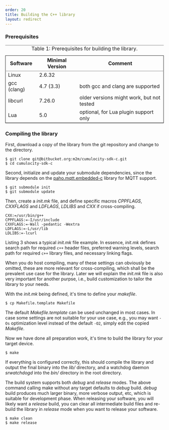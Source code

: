 ```yaml
---
order: 20
title: Building the C++ library
layout: redirect
---
```



### Prerequisites

<table id="tab:prereq" border="2" cellspacing="0" cellpadding="6" rules="groups" frame="hsides">
<caption class="t-above"><span class="table-number">Table 1:</span> Prerequisites for building the library.</caption>

<colgroup>
<col  class="left" />

<col  class="left" />

<col  class="left" />
</colgroup>
<thead>
<tr>
<th scope="col" class="left">Software</th>
<th scope="col" class="left">Minimal Version</th>
<th scope="col" class="left">Comment</th>
</tr>
</thead>

<tbody>
<tr>
<td class="left">Linux</td>
<td class="left">2.6.32</td>
<td class="left">&#xa0;</td>
</tr>


<tr>
<td class="left">gcc (clang)</td>
<td class="left">4.7 (3.3)</td>
<td class="left">both gcc and clang are supported</td>
</tr>


<tr>
<td class="left">libcurl</td>
<td class="left">7.26.0</td>
<td class="left">older versions might work, but not tested</td>
</tr>


<tr>
<td class="left">Lua</td>
<td class="left">5.0</td>
<td class="left">optional, for Lua plugin support only</td>
</tr>
</tbody>
</table>



### Compiling the library

First, download a copy of the library from the git repository and change to the directory.

    $ git clone git@bitbucket.org:m2m/cumulocity-sdk-c.git
    $ cd cumulocity-sdk-c

Second, initialize and update your submodule dependencies, since the library depends on the [paho.mqtt.embedded-c](https://github.com/eclipse/paho.mqtt.embedded-c) library for MQTT support.

    $ git submodule init
    $ git submodule update

Then, create a *init.mk* file, and define specific macros *CPPFLAGS*, *CXXFLAGS* and *LDFLAGS*, *LDLIBS* and *CXX* if cross-compiling.

    CXX:=/usr/bin/g++
    CPPFLAGS:=-I/usr/include
    CXXFLAGS:=-Wall -pedantic -Wextra
    LDFLAGS:=-L/usr/lib
    LDLIBS:=-lcurl

Listing 3 shows a typical *init.mk* file example. In essence, *init.mk* defines search path for required `c++` header files, preferred warning levels, search path for required `c++` library files, and necessary linking flags.

When you do host compiling, many of these settings can obviously be omitted, these are more relevant for cross-compiling, which shall be the prevalent use case for the library. Later we will explain the *init.mk* file is also very important for another purpse, i.e., build customization to tailor the library to your needs.

With the *init.mk* being defined, it's time to define your *makefile*.

    $ cp Makefile.template Makefile

The default *Makefile.template* can be used unchanged in most cases. In case some settings are not suitable for your use case, e.g., you may want `-Os` optimization level instead of the default `-O2`, simply edit the copied *Makefile*.

Now we have done all preparation work, it's time to build the library for your target device.

    $ make

If everything is configured correctly, this should compile the library and output the final binary into the *lib/* directory, and a watchdog daemon *srwatchdogd* into the *bin/* directory in the root directory.

The build system supports both *debug* and *release* modes. The above command calling make without any target defaults to *debug* build. *debug* build produces much larger binary, more verbose output, etc, which is suitable for development phase. When releasing your software, you will likely want a *release* build, you can clear all intermediate build files and re-build the library in *release* mode when you want to release your software.

    $ make clean
    $ make release



